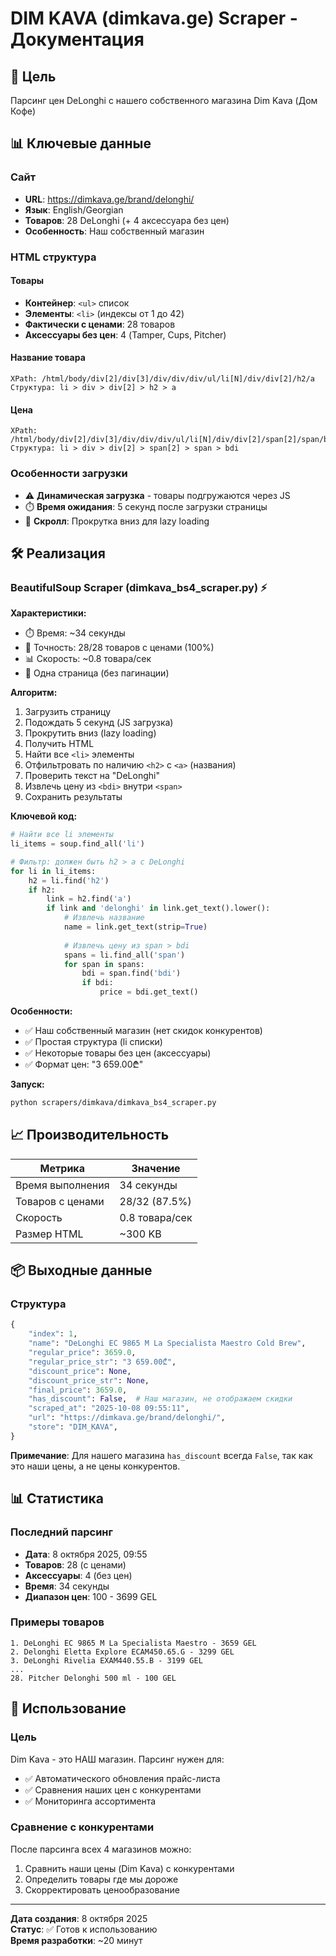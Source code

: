 # DIM KAVA (dimkava.ge) Scraper - Документация

## 🎯 Цель
Парсинг цен DeLonghi с нашего собственного магазина Dim Kava (Дом Кофе)

## 📊 Ключевые данные

### Сайт
- **URL**: https://dimkava.ge/brand/delonghi/
- **Язык**: English/Georgian
- **Товаров**: 28 DeLonghi (+ 4 аксессуара без цен)
- **Особенность**: Наш собственный магазин

### HTML структура

#### Товары
- **Контейнер**: `<ul>` список
- **Элементы**: `<li>` (индексы от 1 до 42)
- **Фактически с ценами**: 28 товаров
- **Аксессуары без цен**: 4 (Tamper, Cups, Pitcher)

#### Название товара
```
XPath: /html/body/div[2]/div[3]/div/div/div/ul/li[N]/div/div[2]/h2/a
Структура: li > div > div[2] > h2 > a
```

#### Цена
```
XPath: /html/body/div[2]/div[3]/div/div/div/ul/li[N]/div/div[2]/span[2]/span/bdi
Структура: li > div > div[2] > span[2] > span > bdi
```

### Особенности загрузки
- ⚠️ **Динамическая загрузка** - товары подгружаются через JS
- ⏱️ **Время ожидания**: 5 секунд после загрузки страницы
- 🔄 **Скролл**: Прокрутка вниз для lazy loading

## 🛠️ Реализация

### BeautifulSoup Scraper (dimkava_bs4_scraper.py) ⚡

**Характеристики:**
- ⏱️ Время: ~34 секунды
- 🎯 Точность: 28/28 товаров с ценами (100%)
- 📊 Скорость: ~0.8 товара/сек
- 📄 Одна страница (без пагинации)

**Алгоритм:**
1. Загрузить страницу
2. Подождать 5 секунд (JS загрузка)
3. Прокрутить вниз (lazy loading)
4. Получить HTML
5. Найти все `<li>` элементы
6. Отфильтровать по наличию `<h2>` с `<a>` (названия)
7. Проверить текст на "DeLonghi"
8. Извлечь цену из `<bdi>` внутри `<span>`
9. Сохранить результаты

**Ключевой код:**
```python
# Найти все li элементы
li_items = soup.find_all('li')

# Фильтр: должен быть h2 > a с DeLonghi
for li in li_items:
    h2 = li.find('h2')
    if h2:
        link = h2.find('a')
        if link and 'delonghi' in link.get_text().lower():
            # Извлечь название
            name = link.get_text(strip=True)
            
            # Извлечь цену из span > bdi
            spans = li.find_all('span')
            for span in spans:
                bdi = span.find('bdi')
                if bdi:
                    price = bdi.get_text()
```

**Особенности:**
- ✅ Наш собственный магазин (нет скидок конкурентов)
- ✅ Простая структура (li списки)
- ✅ Некоторые товары без цен (аксессуары)
- ✅ Формат цен: "3 659.00₾"

**Запуск:**
```bash
python scrapers/dimkava/dimkava_bs4_scraper.py
```

## 📈 Производительность

| Метрика | Значение |
|---------|----------|
| Время выполнения | 34 секунды |
| Товаров с ценами | 28/32 (87.5%) |
| Скорость | 0.8 товара/сек |
| Размер HTML | ~300 KB |

## 📦 Выходные данные

### Структура
```python
{
    "index": 1,
    "name": "DeLonghi EC 9865 M La Specialista Maestro Cold Brew",
    "regular_price": 3659.0,
    "regular_price_str": "3 659.00₾",
    "discount_price": None,
    "discount_price_str": None,
    "final_price": 3659.0,
    "has_discount": False,  # Наш магазин, не отображаем скидки
    "scraped_at": "2025-10-08 09:55:11",
    "url": "https://dimkava.ge/brand/delonghi/",
    "store": "DIM_KAVA",
}
```

**Примечание**: Для нашего магазина `has_discount` всегда `False`, так как это наши цены, а не цены конкурентов.

## 📊 Статистика

### Последний парсинг
- **Дата**: 8 октября 2025, 09:55
- **Товаров**: 28 (с ценами)
- **Аксессуары**: 4 (без цен)
- **Время**: 34 секунды
- **Диапазон цен**: 100 - 3699 GEL

### Примеры товаров
```
1. DeLonghi EC 9865 M La Specialista Maestro - 3659 GEL
2. Delonghi Eletta Explore ECAM450.65.G - 3299 GEL
3. DeLonghi Rivelia EXAM440.55.B - 3199 GEL
...
28. Pitcher Delonghi 500 ml - 100 GEL
```

## 🎯 Использование

### Цель
Dim Kava - это НАШ магазин. Парсинг нужен для:
- ✅ Автоматического обновления прайс-листа
- ✅ Сравнения наших цен с конкурентами
- ✅ Мониторинга ассортимента

### Сравнение с конкурентами
После парсинга всех 4 магазинов можно:
1. Сравнить наши цены (Dim Kava) с конкурентами
2. Определить товары где мы дороже
3. Скорректировать ценообразование

---

**Дата создания**: 8 октября 2025  
**Статус**: ✅ Готов к использованию  
**Время разработки**: ~20 минут

